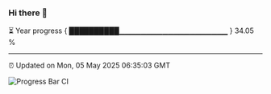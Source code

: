 ### Hi there 👋

⏳ Year progress { ██████████▁▁▁▁▁▁▁▁▁▁▁▁▁▁▁▁▁▁▁▁ } 34.05 %

---

⏰ Updated on Mon, 05 May 2025 06:35:03 GMT

![Progress Bar CI](https://github.com/ZhaoGui/ZhaoGui/workflows/Progress%20Bar%20CI/badge.svg)
